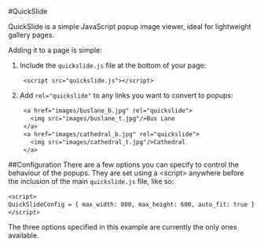 #QuickSlide

QuickSlide is a simple JavaScript popup image viewer, ideal for lightweight
gallery pages.

Adding it to a page is simple:

1. Include the `quickslide.js` file at the bottom of your page:

        <script src="quickslide.js"></script>

2. Add `rel="quickslide"` to any links you want to convert to popups:

        <a href="images/buslane_b.jpg" rel="quickslide">
          <img src="images/buslane_t.jpg"/>Bus Lane
        </a>
        <a href="images/cathedral_b.jpg" rel="quickslide">
          <img src="images/cathedral_t.jpg"/>Cathedral
        </a>

##Configuration
There are a few options you can specify to control the behaviour of the popups. They are set using a &lt;script&gt; anywhere before the inclusion of the main `quickslide.js` file, like so:

    <script>
    QuickSlideConfig = { max_width: 800, max_height: 600, auto_fit: true }
    </script>

The three options specified in this example are currently the only ones
available.
